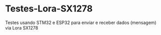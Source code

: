 # Testes-Lora-SX1278
Testes usando STM32 e ESP32 para enviar e receber dados (mensagem) via Lora SX1278
